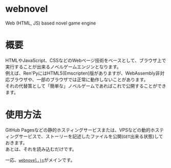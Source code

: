 # webnovel
Web (HTML, JS) based novel game engine

# 概要
HTMLやJavaScript、CSSなどのWebページ技術をベースとして、ブラウザ上で実行することが出来るノベルゲームエンジンとなります。  
例えば、Ren'PyにはHTML5(Emscripten)版がありますが、WebAssembly非対応ブラウザや、一部のブラウザでは正常に動作しないことがあります。  
それの代替策として「簡単な」ノベルゲームであればこれで公開することができます。

# 使用方法
GitHub Pagesなどの静的ホスティングサービスまたは、VPSなどの動的ホスティングサービスで、ストーリーを記述したファイルを公開(`GET`出来る状態)しておきます。  
あとは、それを読み込むだけです。

一応、[`webnovel.js`](webnovel.js)がメインです。
